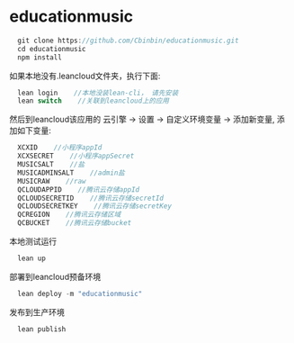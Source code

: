 # educationmusic

```js
  git clone https://github.com/Cbinbin/educationmusic.git    
  cd educationmusic    
  npm install    
```

如果本地没有.leancloud文件夹，执行下面:    

```js
  lean login    //本地没装lean-cli， 请先安装
  lean switch    //关联到leancloud上的应用
```

然后到leancloud该应用的 云引擎 -> 设置 -> 自定义环境变量 -> 添加新变量, 添加如下变量:    

```js 
  XCXID    //小程序appId
  XCXSECRET    //小程序appSecret
  MUSICSALT    //盐
  MUSICADMINSALT    //admin盐
  MUSICRAW    //raw
  QCLOUDAPPID    //腾讯云存储appId
  QCLOUDSECRETID    //腾讯云存储secretId
  QCLOUDSECRETKEY    //腾讯云存储secretKey
  QCREGION    //腾讯云存储区域
  QCBUCKET    //腾讯云存储bucket
```

本地测试运行     

```js
  lean up
```

部署到leancloud预备环境    

```js
  lean deploy -m "educationmusic"
```

发布到生产环境     

```js
  lean publish
```



